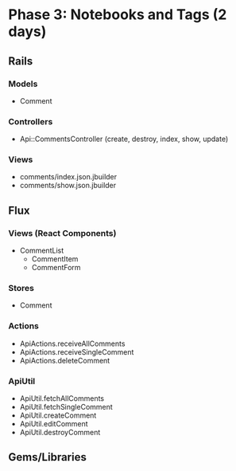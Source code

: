 # Phase 3: Notebooks and Tags (2 days)

## Rails
### Models
* Comment

### Controllers
* Api::CommentsController (create, destroy, index, show, update)

### Views
* comments/index.json.jbuilder
* comments/show.json.jbuilder

## Flux
### Views (React Components)
* CommentList
  - CommentItem
  - CommentForm

### Stores
* Comment

### Actions
* ApiActions.receiveAllComments
* ApiActions.receiveSingleComment
* ApiActions.deleteComment

### ApiUtil
* ApiUtil.fetchAllComments
* ApiUtil.fetchSingleComment
* ApiUtil.createComment
* ApiUtil.editComment
* ApiUtil.destroyComment

## Gems/Libraries
